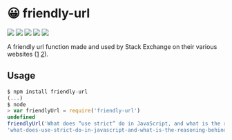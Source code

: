 # :grinning: friendly-url

[![][build-img]][build]
[![][coverage-img]][coverage]
[![][dependencies-img]][dependencies]
[![][devdependencies-img]][devdependencies]
[![][version-img]][version]

A friendly url function made and used by Stack Exchange on their various websites ([1]&nbsp;[2]).

[build]:               https://travis-ci.org/tallesl/node-friendly-url
[build-img]:           https://travis-ci.org/tallesl/node-friendly-url.svg
[coverage]:            https://coveralls.io/r/tallesl/node-friendly-url?branch=master
[coverage-img]:        https://coveralls.io/repos/tallesl/node-friendly-url/badge.svg?branch=master
[dependencies]:        https://david-dm.org/tallesl/node-friendly-url
[dependencies-img]:    https://david-dm.org/tallesl/node-friendly-url.svg
[devdependencies]:     https://david-dm.org/tallesl/node-friendly-url#info=devDependencies
[devdependencies-img]: https://david-dm.org/tallesl/node-friendly-url/dev-status.svg
[version]:             https://www.npmjs.com/package/friendly-url
[version-img]:         https://badge.fury.io/js/friendly-url.svg
[1]:                   http://stackoverflow.com/a/25486
[2]:                  http://meta.stackoverflow.com/a/7696

## Usage

```js
$ npm install friendly-url
(...)
$ node
> var friendlyUrl = require('friendly-url')
undefined
friendlyUrl('What does “use strict” do in JavaScript, and what is the reasoning behind it?')
'what-does-use-strict-do-in-javascript-and-what-is-the-reasoning-behind-it'
```

